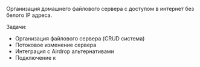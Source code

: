 
Организация домашнего файлового сервера с доступом в интернет без белого IP адреса. 


Задачи: 

- Организация файлового сервера (CRUD система) 
- Потоковое изменение сервера 
- Интеграция с Airdrop альтернативами 
- Подключение к 
